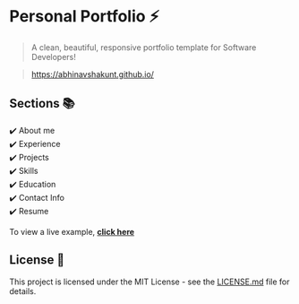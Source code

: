 # Personal Portfolio ⚡️ 
> A clean, beautiful, responsive portfolio template for Software Developers!

> https://abhinavshakunt.github.io/


## Sections 📚
✔️ About me\
✔️ Experience\
✔️ Projects \
✔️ Skills \
✔️ Education\
✔️ Contact Info\
✔️ Resume

To view a live example, **[click here](https://abhinavshakunt.github.io/)**

## License 📄
This project is licensed under the MIT License - see the [LICENSE.md](./LICENSE) file for details.
